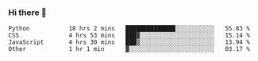 ### Hi there 👋

<!--START_SECTION:waka-->

```text
Python           18 hrs 2 mins   ██████████████░░░░░░░░░░░   55.83 %
CSS              4 hrs 53 mins   ███▓░░░░░░░░░░░░░░░░░░░░░   15.14 %
JavaScript       4 hrs 30 mins   ███▒░░░░░░░░░░░░░░░░░░░░░   13.94 %
Other            1 hr 1 min      ▓░░░░░░░░░░░░░░░░░░░░░░░░   03.17 %
```

<!--END_SECTION:waka-->

<!--
**arlenxuzj/arlenxuzj** is a ✨ _special_ ✨ repository because its `README.md` (this file) appears on your GitHub profile.

Here are some ideas to get you started:

- 🔭 I’m currently working on ...
- 🌱 I’m currently learning ...
- 👯 I’m looking to collaborate on ...
- 🤔 I’m looking for help with ...
- 💬 Ask me about ...
- 📫 How to reach me: ...
- 😄 Pronouns: ...
- ⚡ Fun fact: ...
-->
